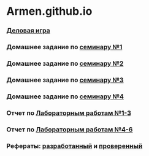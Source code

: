 # Armen.github.io

### [Деловая игра](https://github.com/modernClown/Armen.github.io/wiki/%D0%94%D0%B5%D0%BB%D0%BE%D0%B2%D0%B0%D1%8F-%D0%B8%D0%B3%D1%80%D0%B0)

### Домашнее задание по [семинару №1](https://github.com/stankin/design-part-1/wiki/sem1)

### Домашнее задание по [семинару №2](https://github.com/stankin/design-part-1/wiki/sem2)

### Домашнее задание по [семинару №3](https://github.com/modernClown/Armen.github.io/wiki/Seminar-3)

### Домашнее задание по [семинару №4](https://github.com/stankin/design-part-1/wiki/sem4)

### Отчет по [Лабораторным работам №1-3](https://github.com/modernClown/Armen.github.io/wiki/Лабораторные-работы-1-3)

### Отчет по [Лабораторным работам №4-6](https://github.com/modernClown/Armen.github.io/wiki/%D0%9B%D0%B0%D0%B1%D0%BE%D1%80%D0%B0%D1%82%D0%BE%D1%80%D0%BD%D1%8B%D0%B5-%D1%80%D0%B0%D0%B1%D0%BE%D1%82%D1%8B-4-6)

### Рефераты: [разработанный](https://github.com/stankin/design-part-1/wiki/exam09-1) и [проверенный]()
